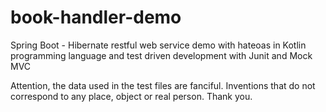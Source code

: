# book-handler-demo
Spring Boot - Hibernate restful web service demo with hateoas in Kotlin programming language and test driven development with Junit and Mock MVC

Attention, the data used in the test files are fanciful.
Inventions that do not correspond to any place, object or real person.
Thank you.
